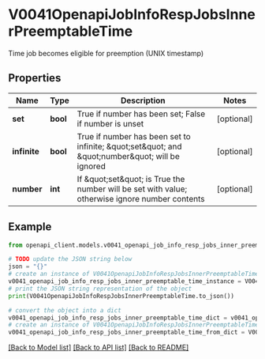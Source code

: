 # V0041OpenapiJobInfoRespJobsInnerPreemptableTime

Time job becomes eligible for preemption (UNIX timestamp)

## Properties

Name | Type | Description | Notes
------------ | ------------- | ------------- | -------------
**set** | **bool** | True if number has been set; False if number is unset | [optional] 
**infinite** | **bool** | True if number has been set to infinite; \&quot;set\&quot; and \&quot;number\&quot; will be ignored | [optional] 
**number** | **int** | If \&quot;set\&quot; is True the number will be set with value; otherwise ignore number contents | [optional] 

## Example

```python
from openapi_client.models.v0041_openapi_job_info_resp_jobs_inner_preemptable_time import V0041OpenapiJobInfoRespJobsInnerPreemptableTime

# TODO update the JSON string below
json = "{}"
# create an instance of V0041OpenapiJobInfoRespJobsInnerPreemptableTime from a JSON string
v0041_openapi_job_info_resp_jobs_inner_preemptable_time_instance = V0041OpenapiJobInfoRespJobsInnerPreemptableTime.from_json(json)
# print the JSON string representation of the object
print(V0041OpenapiJobInfoRespJobsInnerPreemptableTime.to_json())

# convert the object into a dict
v0041_openapi_job_info_resp_jobs_inner_preemptable_time_dict = v0041_openapi_job_info_resp_jobs_inner_preemptable_time_instance.to_dict()
# create an instance of V0041OpenapiJobInfoRespJobsInnerPreemptableTime from a dict
v0041_openapi_job_info_resp_jobs_inner_preemptable_time_from_dict = V0041OpenapiJobInfoRespJobsInnerPreemptableTime.from_dict(v0041_openapi_job_info_resp_jobs_inner_preemptable_time_dict)
```
[[Back to Model list]](../README.md#documentation-for-models) [[Back to API list]](../README.md#documentation-for-api-endpoints) [[Back to README]](../README.md)


